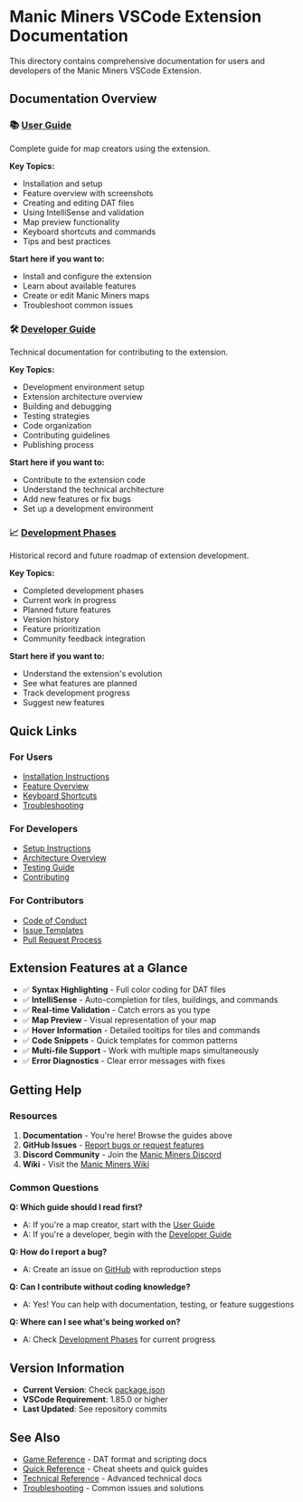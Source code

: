 # Manic Miners VSCode Extension Documentation

This directory contains comprehensive documentation for users and developers of the Manic Miners VSCode Extension.

## Documentation Overview

### 📚 [User Guide](USER_GUIDE.md)
Complete guide for map creators using the extension.

**Key Topics:**
- Installation and setup
- Feature overview with screenshots
- Creating and editing DAT files
- Using IntelliSense and validation
- Map preview functionality
- Keyboard shortcuts and commands
- Tips and best practices

**Start here if you want to:**
- Install and configure the extension
- Learn about available features
- Create or edit Manic Miners maps
- Troubleshoot common issues

### 🛠️ [Developer Guide](DEVELOPER_GUIDE.md)
Technical documentation for contributing to the extension.

**Key Topics:**
- Development environment setup
- Extension architecture overview
- Building and debugging
- Testing strategies
- Code organization
- Contributing guidelines
- Publishing process

**Start here if you want to:**
- Contribute to the extension code
- Understand the technical architecture
- Add new features or fix bugs
- Set up a development environment

### 📈 [Development Phases](DEVELOPMENT_PHASES.md)
Historical record and future roadmap of extension development.

**Key Topics:**
- Completed development phases
- Current work in progress
- Planned future features
- Version history
- Feature prioritization
- Community feedback integration

**Start here if you want to:**
- Understand the extension's evolution
- See what features are planned
- Track development progress
- Suggest new features

## Quick Links

### For Users
- [Installation Instructions](USER_GUIDE.md#installation)
- [Feature Overview](USER_GUIDE.md#features)
- [Keyboard Shortcuts](USER_GUIDE.md#keyboard-shortcuts)
- [Troubleshooting](USER_GUIDE.md#troubleshooting)

### For Developers
- [Setup Instructions](DEVELOPER_GUIDE.md#development-setup)
- [Architecture Overview](DEVELOPER_GUIDE.md#architecture)
- [Testing Guide](DEVELOPER_GUIDE.md#testing)
- [Contributing](DEVELOPER_GUIDE.md#contributing)

### For Contributors
- [Code of Conduct](https://github.com/Wal33D/manic_vscode_extension/blob/main/CODE_OF_CONDUCT.md)
- [Issue Templates](https://github.com/Wal33D/manic_vscode_extension/issues/new/choose)
- [Pull Request Process](DEVELOPER_GUIDE.md#pull-requests)

## Extension Features at a Glance

- ✅ **Syntax Highlighting** - Full color coding for DAT files
- ✅ **IntelliSense** - Auto-completion for tiles, buildings, and commands
- ✅ **Real-time Validation** - Catch errors as you type
- ✅ **Map Preview** - Visual representation of your map
- ✅ **Hover Information** - Detailed tooltips for tiles and commands
- ✅ **Code Snippets** - Quick templates for common patterns
- ✅ **Multi-file Support** - Work with multiple maps simultaneously
- ✅ **Error Diagnostics** - Clear error messages with fixes

## Getting Help

### Resources
1. **Documentation** - You're here! Browse the guides above
2. **GitHub Issues** - [Report bugs or request features](https://github.com/Wal33D/manic_vscode_extension/issues)
3. **Discord Community** - Join the [Manic Miners Discord](https://discord.gg/85k8JHz)
4. **Wiki** - Visit the [Manic Miners Wiki](https://manicminers.fandom.com/)

### Common Questions

**Q: Which guide should I read first?**
- A: If you're a map creator, start with the [User Guide](USER_GUIDE.md)
- A: If you're a developer, begin with the [Developer Guide](DEVELOPER_GUIDE.md)

**Q: How do I report a bug?**
- A: Create an issue on [GitHub](https://github.com/Wal33D/manic_vscode_extension/issues) with reproduction steps

**Q: Can I contribute without coding knowledge?**
- A: Yes! You can help with documentation, testing, or feature suggestions

**Q: Where can I see what's being worked on?**
- A: Check [Development Phases](DEVELOPMENT_PHASES.md) for current progress

## Version Information

- **Current Version**: Check [package.json](../../../package.json)
- **VSCode Requirement**: 1.85.0 or higher
- **Last Updated**: See repository commits

## See Also

- [Game Reference](../game-reference/README.md) - DAT format and scripting docs
- [Quick Reference](../quick-reference/README.md) - Cheat sheets and quick guides
- [Technical Reference](../technical-reference/README.md) - Advanced technical docs
- [Troubleshooting](../troubleshooting.md) - Common issues and solutions